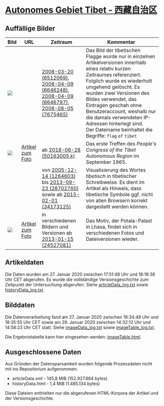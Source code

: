 # [Autonomes Gebiet Tibet - 西藏自治区](https://zh.wikipedia.org/wiki/%E8%A5%BF%E8%97%8F%E8%87%AA%E6%B2%BB%E5%8C%BA)

## Auffällige Bilder

| Bild | URL | Zeitraum | Kommentar |
| - | - | - | - |
| ![](https://upload.wikimedia.org/wikipedia/commons/thumb/3/3c/Flag_of_Tibet.svg/300px-Flag_of_Tibet.svg.png) | | [2008-03-20 (6512069)](https://zh.wikipedia.org/w/index.php?oldid=6512069),<br/>[2008-04-09 (6646248)](https://zh.wikipedia.org/w/index.php?oldid=6646248),<br/>[2008-04-09 (6646797)](https://zh.wikipedia.org/w/index.php?oldid=6646797),<br/>[2008-08-05 (7675465)](https://zh.wikipedia.org/w/index.php?oldid=7675465) | Das Bild der tibetischen Flagge wurde nur in einzelnen Artikelversionen innerhalb eines relativ kurzen Zeitraumes referenziert. Folglich wurde es wiederholt umgehend gelöscht. Es wurden zwei Versionen des Bildes verwendet, das Eintragen geschah ohne Benutzeraccount, weshalb nur die damals verwendeten IP-Adressen hinterlegt sind.<br/>Der Dateiname beinhaltet die Begriffe: `flag` `of` `tibet`|
| ![](https://upload.wikimedia.org/wikipedia/commons/thumb/b/b9/1965-11_1965%E5%B9%B49%E6%9C%88_%E8%A5%BF%E8%97%8F%E8%87%AA%E6%B2%BB%E5%8C%BA%E7%AC%AC%E4%B8%80%E5%B1%8A%E4%BA%BA%E5%A4%A7%E7%AC%AC%E4%B8%80%E6%AC%A1%E4%BC%9A%E8%AE%AE.jpg/220px-1965-11_1965%E5%B9%B49%E6%9C%88_%E8%A5%BF%E8%97%8F%E8%87%AA%E6%B2%BB%E5%8C%BA%E7%AC%AC%E4%B8%80%E5%B1%8A%E4%BA%BA%E5%A4%A7%E7%AC%AC%E4%B8%80%E6%AC%A1%E4%BC%9A%E8%AE%AE.jpg) | [Artikel zum Foto](https://zh.wikipedia.org/w/index.php?oldid=50163005#/media/File:1965-11_1965%E5%B9%B49%E6%9C%88_%E8%A5%BF%E8%97%8F%E8%87%AA%E6%B2%BB%E5%8C%BA%E7%AC%AC%E4%B8%80%E5%B1%8A%E4%BA%BA%E5%A4%A7%E7%AC%AC%E4%B8%80%E6%AC%A1%E4%BC%9A%E8%AE%AE.jpg) | ab [2018-06-28 (50163005 k)](https://zh.wikipedia.org/w/index.php?oldid=50163005) | Das erste Treffen des *People's Congress of the Tibet Autonomous Region* im September 1965. |
|                                                              | | von [2005-12-14 (1264603)](https://zh.wikipedia.org/w/index.php?oldid=1264603)<br/>bis [2013-09-23 (28702760)](https://zh.wikipedia.org/w/index.php?oldid=28702760)<br/>sowie ab [2015-02-01 (34173125)](https://zh.wikipedia.org/w/index.php?oldid=34173125) | Visualisierung des Wortes *tibetisch* in tibetischer Schreibweise. Es dient im Artikel als Hinweis, dass tibetische Symbole ggf. nicht von allen Browsern korrekt dargestellt werden können. |
| ![](https://upload.wikimedia.org/wikipedia/commons/thumb/d/dd/Potala_Palace%2C_August_2009.jpg/250px-Potala_Palace%2C_August_2009.jpg) | [Artikel zum Foto](https://zh.wikipedia.org/wiki/%E8%A5%BF%E8%97%8F%E8%87%AA%E6%B2%BB%E5%8C%BA#/media/File:Potala_Palace,_August_2009.jpg) | in verschiedenen Bildern und Versionen ab [2013-01-15 (24527081)](https://zh.wikipedia.org/w/index.php?oldid=24527081) | Das Motiv, der Potala-Palast in Lhasa, findet sich in verschiedenen Fotos und Dateiversionen wieder. |

## Artikeldaten

Die Daten wurden am 27. Januar 2020 zwischen 17:51:48 Uhr und 18:18:38 Uhr CET abgerufen. Es wurde die vollständige Versionsgeschichte zum Zeitpunkt der Untersuchung abgerufen. Siehe [articleData_log.txt](articleData_log.txt) sowie [historyData_log.txt](historyData_log.txt).

## Bilddaten

Die Datenverarbeitung fand am 27. Januar 2020 zwischen 18:34:48 Uhr und 18:35:55 Uhr CET sowie am 29. Januar 2020 zwischen 14:32:12 Uhr und 14:58:23 Uhr CET statt. Siehe [imageData_log.txt](imageData_log.txt) sowie [imageTable_log.txt](imageTable_log.txt).

Die Ergebnistabelle kann hier eingesehen werden: [imageTable.html](imageTable.html).

## Ausgeschlossene Daten

Aus Gründen der Datensparsamkeit wurden folgende Prozessdaten nicht mit ins Repositorium aufgenommen:

- articleData.xml - 145,8 MiB (152.927.864 bytes)
- historyData.html - 1,4 MiB (1.485.134 bytes)

Diese Dateien enthielten nur die abgerufenen HTML-Korpora der Artikel und der Versionsgeschichte.